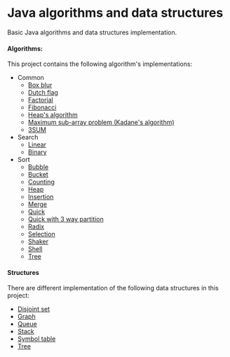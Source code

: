 # Java algorithms and data structures

Basic Java algorithms and data structures implementation.

#### Algorithms:

This project contains the following algorithm's implementations:

* Common
    * [Box blur](https://en.wikipedia.org/wiki/Box_blur)
    * [Dutch flag](https://en.wikipedia.org/wiki/Dutch_national_flag_problem)
    * [Factorial](https://en.wikipedia.org/wiki/Factorial)
    * [Fibonacci](https://en.wikipedia.org/wiki/Fibonacci)
    * [Heap's algorithm](https://en.wikipedia.org/wiki/Heap%27s_algorithm)
    * [Maximum sub-array problem (Kadane's algorithm)](https://en.wikipedia.org/wiki/Maximum_subarray_problem)
    * [3SUM](https://en.wikipedia.org/wiki/3SUM)
* Search
    * [Linear](https://en.wikipedia.org/wiki/Linear_search)
    * [Binary](https://en.wikipedia.org/wiki/Binary_search_algorithm)
* Sort
    * [Bubble](https://en.wikipedia.org/wiki/Bubble_sort)
    * [Bucket](https://en.wikipedia.org/wiki/Bucket_sort)
    * [Counting](https://en.wikipedia.org/wiki/Counting_sort)
    * [Heap](https://en.wikipedia.org/wiki/Heapsort)
    * [Insertion](https://en.wikipedia.org/wiki/Insertion_sort)
    * [Merge](https://en.wikipedia.org/wiki/Merge_sort)
    * [Quick](https://en.wikipedia.org/wiki/Quicksort)
    * [Quick with 3 way partition](https://www.geeksforgeeks.org/3-way-quicksort-dutch-national-flag/)
    * [Radix](https://en.wikipedia.org/wiki/Radix_sort)
    * [Selection](https://en.wikipedia.org/wiki/Selection_sort)
    * [Shaker](https://en.wikipedia.org/wiki/Cocktail_shaker_sort)
    * [Shell](https://en.wikipedia.org/wiki/Shellsort)
    * [Tree](https://en.wikipedia.org/wiki/Tree_sort)

#### Structures

There are different implementation of the following data structures in this project:

* [Disjoint set](https://en.wikipedia.org/wiki/Disjoint-set_data_structure)
* [Graph](https://en.wikipedia.org/wiki/Graph)
* [Queue](https://en.wikipedia.org/wiki/Queue_(abstract_data_type))
* [Stack](https://en.wikipedia.org/wiki/Stack_(abstract_data_type))
* [Symbol table](https://en.wikipedia.org/wiki/Symbol_table)
* [Tree](https://en.wikipedia.org/wiki/Tree_(data_structure))